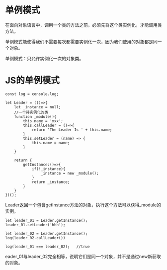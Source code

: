 
# 单例模式

在面向对象语言中，调用一个类的方法之前，必须先将这个类实例化，才能调用类方法。

单例模式能使得我们不需要每次都需要实例化一次，因为我们使用的对象都是同一个对象。

单例模式：只允许实例化一次的对象类。




# JS的单例模式

```
const log = console.log;

let Leader = (()=>{
    let _instance = null;
    //一个待实例化的类
    function _module(){
        this.name = 'xxx';
        this.callLeader = ()=>{
            return 'The Leader Is ' + this.name;
        }
        this.setLeader = (name) => {
            this.name = name;
        }
    }

    return {
        getInstance:()=>{
            if(!_instance){
                _instance = new _module();
            }
            return _instance;
        }
    }
})();

```

Leader返回一个包含getInstance方法的对象，执行这个方法可以获得_module的实例。

```
let leader_01 = Leader.getInstance();
leader_01.setLeader('hhh');

let leader_02 = Leader.getInstance();
log(leader_02.callLeader())

log(leader_01 === leader_02);   //true

```

eader_01与leader_02完全相等，说明它们是同一个对象，并不是通过new新获取的对象。